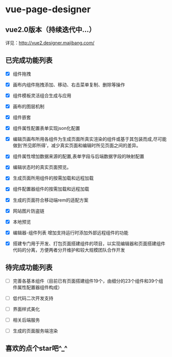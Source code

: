 # vue-page-designer

## vue2.0版本（持续迭代中...）

详见：http://vue2.designer.majibang.com/

## 已完成功能列表

- [x] 组件拖拽

- [x] 画布内组件拖拽添加、移动、右击菜单复制、删除等操作

- [x] 组件模板灵活组合生成与应用

- [X] 画布的图层机制

- [x] 组件嵌套

- [x] 组件属性配置表单实现json化配置

- [x] 编辑页画布所用各组件为生成页面所真实渲染的组件或基于其包装而成,尽可能做到‘所见即所得’，减少真实页面和编辑时所见页面之间的差异。

- [x] 组件属性增加数据来源的配置,表单字段与后端数据字段的映射配置

- [X] 编辑状态时的真实页面预览。

- [x] 生成页面所用组件的按需加载和远程加载

- [x] 组件配置器组件的按需加载和远程加载

- [x] 生成的页面符合移动端rem的适配方案

- [x] 网站图片防盗链

- [x] 本地预览

- [x] 编辑器-组件列表 增加支持运行时添加外部远程组件的功能

- [X] 搭建专门用于开发、打包页面搭建组件的项目，以实现编辑器和页面搭建组件代码的分离，方便两者分开维护和较大规模团队合作开发

## 待完成功能列表

 - [ ] 完善各基本组件（目前已有页面搭建组件19个，由细分的23个组件和39个组件属性配置器组件构成）

 - [ ] 低代码二次开发支持
 
 - [ ] 界面样式美化

 - [ ] 相关后端服务

 - [ ] 生成的页面服务端渲染



 ##    喜欢的点个star吧^_^

 
